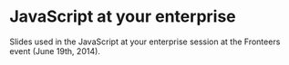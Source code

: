 # JavaScript at your enterprise
Slides used in the JavaScript at your enterprise session at the Fronteers event (June 19th, 2014).

